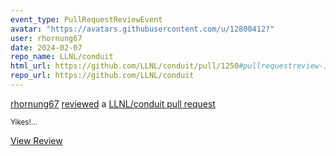 ```yaml
---
event_type: PullRequestReviewEvent
avatar: "https://avatars.githubusercontent.com/u/12800412?"
user: rhornung67
date: 2024-02-07
repo_name: LLNL/conduit
html_url: https://github.com/LLNL/conduit/pull/1250#pullrequestreview-1868335042
repo_url: https://github.com/LLNL/conduit
---
```


<a href='https://github.com/rhornung67' target='_blank'>rhornung67</a> <a href='https://github.com/LLNL/conduit/pull/1250#pullrequestreview-1868335042' target='_blank'>reviewed</a> a <a href='https://github.com/LLNL/conduit/pull/1250' target='_blank'>LLNL/conduit pull request</a>

<small>Yikes!...</small>

<a href='https://github.com/LLNL/conduit/pull/1250#pullrequestreview-1868335042' target='_blank'>View Review</a>